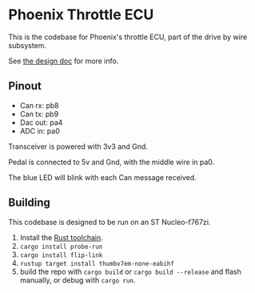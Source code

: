 # Phoenix Throttle ECU

This is the codebase for Phoenix's throttle ECU, part of the drive by wire subsystem.

See [the design doc](https://github.com/ISC-Project-Phoenix/design/blob/main/software/Throttle.md) for more info.

## Pinout

- Can rx: pb8
- Can tx: pb9
- Dac out: pa4
- ADC in: pa0

Transceiver is powered with 3v3 and Gnd.

Pedal is connected to 5v and Gnd, with the middle wire in pa0.

The blue LED will blink with each Can message received.

## Building

This codebase is designed to be run on an ST Nucleo-f767zi.

1. Install the [Rust toolchain](https://www.rust-lang.org/learn/get-started).
2. `cargo install probe-run` 
3. `cargo install flip-link`
4. `rustup target install thumbv7em-none-eabihf`
5. build the repo with `cargo build` or `cargo build --release` and flash manually, or debug with
`cargo run`.
